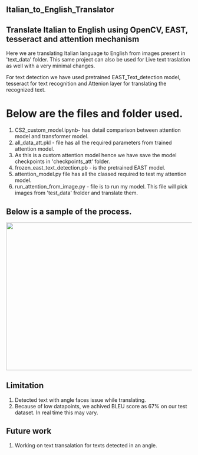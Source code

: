 ## Italian_to_English_Translator
## Translate Italian to English using OpenCV, EAST, tesseract and attention mechanism 

Here we are translating Italian language to English from images present in 'text_data' folder.
This same project can also be used for Live text traslation as well with a very minimal changes.

For text detection we have used pretrained EAST_Text_detection model, tesseract for text recognition and Attenion layer for translating the recognized text.

# Below are the files and folder used.
1. CS2_custom_model.ipynb- has detail comparison between attention model and transformer model.
2. all_data_att.pkl - file has all the required parameters from trained attention model.
3. As this is a custom attention model hence we have save the model checkpoints in 'checkpoints_att' folder.
4. frozen_east_text_detection.pb - is the pretrained EAST model.
5. attention_model.py file has all the classed required to test my attention model.
6. run_attention_from_image.py - file is to run my model. This file will pick images from 'test_data' frolder and translate them.

## Below is a sample of the process.
<img src='https://github.com/Swarupbarua/Live-cam-translator/blob/master/result.png?raw=true' width="800" height="400" />

## Limitation
1. Detected text with angle faces issue while translating.
2. Because of low datapoints, we achived BLEU score as 67% on our test dataset. In real time this may vary.

## Future work
1. Working on text transalation for texts detected in an angle.
